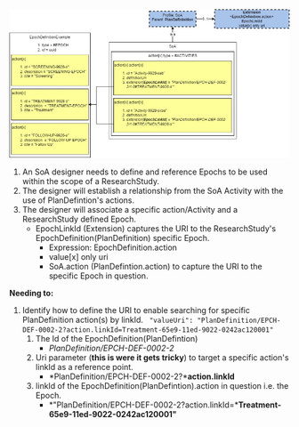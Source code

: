 <center><img src="SoA-Action.Extesion-EpochLinkId.jpg"/></center>


1. An SoA designer needs to define and reference Epochs to be used within the scope of a ResearchStudy.
2. The designer will establish a relationship from the SoA Activity with the use of PlanDefintion's actions.
3. The designer will associate a specific action/Activity and a ResearchStudy defined Epoch. 
   * EpochLinkId (Extension) captures the URI to the ResearchStudy's EpochDefinition(PlanDefinition) specific Epoch.
	   * Expression: EpochDefinition.action
	   * value[x] only uri
	   * SoA.action (PlanDefintion.action) to capture the URI to the specific Epoch in question.
  
**Needing to:**
1. Identify how to define the URI to enable searching for specific PlanDefinition action(s) by linkId.
   ``` "valueUri": "PlanDefinition/EPCH-DEF-0002-2?action.linkId=Treatment-65e9-11ed-9022-0242ac120001"```
   1. The Id of the EpochDefinition(PlanDefintion)
		 * *PlanDefinition/EPCH-DEF-0002-2*
    2.  Uri parameter (**this is were it gets tricky**) to target a specific action's linkId as a reference point.
          *  *PlanDefinition/EPCH-DEF-0002-2?***action.linkId**
    3. linkId of the EpochDefinition(PlanDefintion).action in question i.e. the Epoch.
         *  *"PlanDefinition/EPCH-DEF-0002-2?action.linkId=***Treatment-65e9-11ed-9022-0242ac120001"**